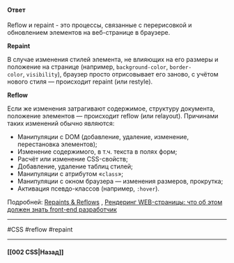 #### Ответ

Reflow и repaint - это процессы, связанные с перерисовкой и обновлением элементов на веб-странице в браузере.

**Repaint**

В случае изменения стилей элемента, не влияющих на его размеры и положение на странице (например, `background-color`, `border-color`, `visibility`), браузер просто отрисовывает его заново, с учётом нового стиля — происходит repaint (или restyle).  
  
**Reflow**
  
Если же изменения затрагивают содержимое, структуру документа, положение элементов — происходит reflow (или relayout). Причинами таких изменений обычно являются:  
  
- Манипуляции с DOM (добавление, удаление, изменение, перестановка элементов);
- Изменение содержимого, в т.ч. текста в полях форм;
- Расчёт или изменение CSS-свойств;
- Добавление, удаление таблиц стилей;
- Манипуляции с атрибутом «`class`»;
- Манипуляции с окном браузера — изменения размеров, прокрутка;
- Активация псевдо-классов (например, `:hover`).

Подробней: [Repaints & Reflows](https://habrahabr.ru/post/273471/#repaints_and_reflows) , [Рендеринг WEB-страницы: что об этом должен знать front-end разработчик](https://habr.com/ru/articles/224187/)

___
#CSS #reflow #repaint 

___

#### [[002 CSS|Назад]]